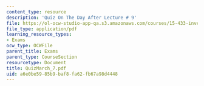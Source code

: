 ```yaml
---
content_type: resource
description: 'Quiz On The Day After Lecture # 9'
file: https://ol-ocw-studio-app-qa.s3.amazonaws.com/courses/15-433-investments-spring-2003/a6e0be5985b9baf8fa62fb67a98d4448_QuizMarch_7.pdf
file_type: application/pdf
learning_resource_types:
- Exams
ocw_type: OCWFile
parent_title: Exams
parent_type: CourseSection
resourcetype: Document
title: QuizMarch_7.pdf
uid: a6e0be59-85b9-baf8-fa62-fb67a98d4448
---
```

